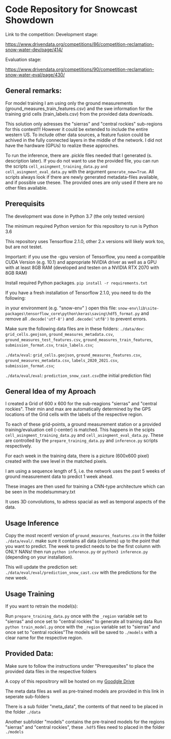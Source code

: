 # Code Repository for Snowcast Showdown
Link to the competition:
Development stage:

https://www.drivendata.org/competitions/86/competition-reclamation-snow-water-dev/page/414/

Evaluation stage:

https://www.drivendata.org/competitions/90/competition-reclamation-snow-water-eval/page/430/

## General remarks:
For model training I am using only the ground measurements (ground_measures_train_features.csv) and the swe information for the training grid cells (train_labels.csv) from the provided data downloads.

This solution only adresses the "sierras" and "central rockies" sub-regions for this contest!!!
However it could be extended to include the entire western US. To include other data sources, a feature fusion could be achived  in the fully connected layers in the middle of the network. I did not have the hardware (GPUs) to realize these approches.

To run the inference, there are .pickle files needed that I generated (s. description later). If you do not want to use the provided file, you can run the scripts `cell_asingment_training_data.py` `and cell_asingment_eval_data.py` with the argument `generate_new=True`.
All scripts always look if there are newly generated metadata-files available, and if possible use thesee. The provided ones are only used if there are no other files available.




## Prerequisits
The development was done in Python 3.7 (the only tested version)

The minimum required Python version for this repository to run is Python 3.6 

This repository uses Tensorflow 2.1.0, other 2.x versions will likely work too, but are not testet.

Important: if you use the -gpu version of Tensorflow, you need a compatible CUDA Version (e.g. 10.1) and appropriate NVIDIA driver as well as a GPU with at least 8GB RAM (developed and testen on a NVIDIA RTX 2070 with 8GB RAM)

Install required Python packages. 
`pip install -r requirements.txt`

If you have a fresh installation of Tensorflow 2.1.0, you need to do the following:

in your environment (e.g. "snow-env" ) open this file: `snow-env\lib\site-packages\tensorflow_core\python\keras\saving\hdf5_format.py` and remove all `.decode('utf-8')` and `.decode('utf8')` to prevent errors.

Make sure the following data files are in these folders:
`./data/dev`: `grid_cells.geojson`, `ground_measures_metadata.csv`, `ground_measures_test_features.csv`, `ground_measures_train_features`, `submission_format.csv`, `train_labels.csv`;

`./data/eval`:  `grid_cells.geojson`, `ground_measures_features.csv`, `ground_measures_metadata.csv`, `labels_2020_2021.csv`, `submission_format.csv`;

`./data/eval/eval`: `prediction_snow_cast.csv`(the initial prediction file)

## General Idea of my Aproach
I created a Grid of 600 x 600 for the sub-reagions "sierras" and "central rockies". Their min and max are automatically determined by the GPS locations of the Grid cells with the labels of the respective region.

To each of these grid-points, a ground measurement station or a provided training/evaluation cell (-center) is matched. This happens in the scipts `cell_asingment_training_data.py` and `cell_asingment_eval_data.py`. These are controlled by the `prepare_training_data.py` and `inference.py` scripts respectively.

For each week in the training data, there is a picture (600x600 pixel) created with the swe level in the matched pixels.

I am using a sequence length of 5, i.e. the network uses the past 5 weeks of ground measurement data to predict 1 week ahead.

These images are then used for training a CNN-type architecture which can be seen in the modelsummary.txt

It uses 3D convolutions, to adress spacial as well as temporal aspects of the data.



## Usage Inference
Copy the most recent! version of `ground_measures_features.csv` in the folder `./data/eval/`. make sure it contains all data (columns) up to the point that you want to predict. The week to predict needs to be the first column with ONLY NANs!
then run `python inference.py` or `python3 inference.py` (depending on your installation).

This will update the prediction set: `./data/eval/eval/prediction_snow_cast.csv` with the predictions for the new week.

## Usage Training
If you want to retrain the model(s):

Run `prepare_training_data.py` once with the `_region` variable set to "sierras" and once set to "central rockies" to generate all training data
Run `python train_model.py` once with the `_region` variable set to "sierras" and once set to "central rockies"The models will be saved to `./models` with a clear name for the respective region.

## Provided Data:
Make sure to follow the instructions under "Prerequesites" to place the provided data files in the respective folders

A copy of this repositrory will be hosted on my  [Goodgle Drive](https://drive.google.com/drive/folders/19SeDjPlYD4t7BQqFc8DIS33DstWUUCyj?usp=sharing)

The meta data files as well as pre-trained models are provided in this link in seperate sub-folders

There is a sub folder "meta_data", the contents of that need to be placed in the folder `./data` 

Another subfolder "models" contains the pre-trained models for the regions "sierras" and "central rockies", these `.hdf5` files need to placed in the folder `./models`

